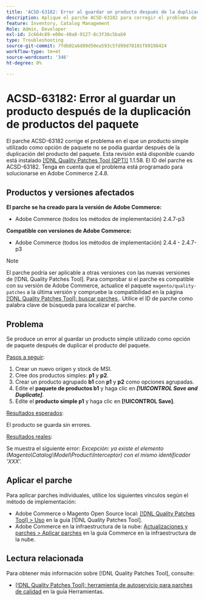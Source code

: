 ```yaml
---
title: 'ACSD-63182: Error al guardar un producto después de la duplicación de productos del paquete'
description: Aplique el parche ACSD-63182 para corregir el problema de Adobe Commerce en el que se produce un error al guardar un producto después de duplicar un producto del paquete con MSI habilitado.
feature: Inventory, Catalog Management
Role: Admin, Developer
exl-id: 2c664c89-e00e-40a8-9127-8c3f36c5bab9
type: Troubleshooting
source-git-commit: 7fdb02a6d89d50ea593c5fd99d78101f89198424
workflow-type: tm+mt
source-wordcount: '346'
ht-degree: 0%

---
```


# ACSD-63182: Error al guardar un producto después de la duplicación de productos del paquete

El parche ACSD-63182 corrige el problema en el que un producto simple utilizado como opción de paquete no se podía guardar después de la duplicación del producto del paquete. Esta revisión está disponible cuando está instalado [[!DNL Quality Patches Tool (QPT)]](/help/tools/quality-patches-tool/quality-patches-tool-to-self-serve-quality-patches.md) 1.1.58. El ID del parche es ACSD-63182. Tenga en cuenta que el problema está programado para solucionarse en Adobe Commerce 2.4.8.

## Productos y versiones afectados

**El parche se ha creado para la versión de Adobe Commerce:**

* Adobe Commerce (todos los métodos de implementación) 2.4.7-p3

**Compatible con versiones de Adobe Commerce:**

* Adobe Commerce (todos los métodos de implementación) 2.4.4 - 2.4.7-p3

>[!NOTE]
>
>El parche podría ser aplicable a otras versiones con las nuevas versiones de [!DNL Quality Patches Tool]. Para comprobar si el parche es compatible con su versión de Adobe Commerce, actualice el paquete `magento/quality-patches` a la última versión y compruebe la compatibilidad en la página [[!DNL Quality Patches Tool]: buscar parches ](https://experienceleague.adobe.com/tools/commerce-quality-patches/index.html). Utilice el ID de parche como palabra clave de búsqueda para localizar el parche.

## Problema

Se produce un error al guardar un producto simple utilizado como opción de paquete después de duplicar el producto del paquete.

<u>Pasos a seguir</u>:

1. Crear un nuevo origen y stock de MSI.
1. Cree dos productos simples: **p1** y **p2**.
1. Crear un producto agrupado **b1** con **p1** y **p2** como opciones agrupadas.
1. Edite el **paquete de productos b1** y haga clic en ***[!UICONTROL Save and Duplicate]***.
1. Edite el **producto simple p1** y haga clic en **[!UICONTROL Save]**.

<u>Resultados esperados</u>:

El producto se guarda sin errores.

<u>Resultados reales</u>:

Se muestra el siguiente error:
*Excepción: ya existe el elemento (Magento\Catalog\Model\Product\Interceptor) con el mismo identificador &#39;XXX&#39;.*

## Aplicar el parche

Para aplicar parches individuales, utilice los siguientes vínculos según el método de implementación:

* Adobe Commerce o Magento Open Source local: [[!DNL Quality Patches Tool] > Uso](/help/tools/quality-patches-tool/usage.md) en la guía [!DNL Quality Patches Tool].
* Adobe Commerce en la infraestructura de la nube: [Actualizaciones y parches > Aplicar parches](https://experienceleague.adobe.com/docs/commerce-cloud-service/user-guide/develop/upgrade/apply-patches.html) en la guía Commerce en la infraestructura de la nube.

## Lectura relacionada

Para obtener más información sobre [!DNL Quality Patches Tool], consulte:

* [[!DNL Quality Patches Tool]: herramienta de autoservicio para parches de calidad](/help/tools/quality-patches-tool/quality-patches-tool-to-self-serve-quality-patches.md) en la guía Herramientas.
